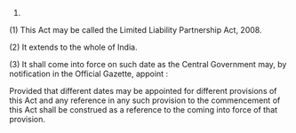 1.
(1) This Act may be called the Limited Liability Partnership Act, 2008.

(2) It extends to the whole of India.

(3) It shall come into force on such date as the Central Government may, by notification in the Official Gazette, appoint :

Provided that different dates may be appointed for different provisions of this Act and any reference in any such provision to the commencement of this Act shall be construed as a reference to the coming into force of that provision.
